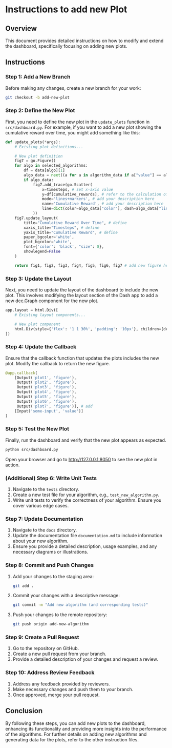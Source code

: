 # Instructions to add new Plot

## Overview
This document provides detailed instructions on how to modify and extend the dashboard, specifically focusing on adding new plots.

## Instructions

### Step 1: Add a New Branch
Before making any changes, create a new branch for your work:
```sh
git checkout -b add-new-plot
```

### Step 2: Define the New Plot
First, you need to define the new plot in the `update_plots` function in `src/dashboard.py`. For example, if you want to add a new plot showing the cumulative reward over time, you might add something like this:

```python
def update_plots(*args):
    # Existing plot definitions...

    # New plot definition
    fig7 = go.Figure()
    for algo in selected_algorithms:
        df = data[algo][1]
        algo_data = next((a for a in algorithm_data if a["value"] == algo), None)
        if algo_data: 
            fig7.add_trace(go.Scatter(
                x=timesteps, # set x-axis value
                y=df[cumulative_rewards], # refer to the calculation of the cumulative reward that you've added to the data e.g. in `/src/calculations_for_dashboard`
                mode='lines+markers', # add your description here
                name='Cumulative Reward', # add your description here
                line=dict(color=algo_data["color"], dash=algo_data["line_style"]) 
            ))
    fig7.update_layout(
        title="Cumulative Reward Over Time", # define
        xaxis_title="Timesteps", # define
        yaxis_title="Cumulative Reward", # define
        paper_bgcolor='white',
        plot_bgcolor='white',
        font={'color': 'black', "size": 8},
        showlegend=False
    )

    return fig1, fig2, fig3, fig4, fig5, fig6, fig7 # add new figure here
```

### Step 3: Update the Layout
Next, you need to update the layout of the dashboard to include the new plot. This involves modifying the layout section of the Dash app to add a new dcc.Graph component for the new plot.

```python
app.layout = html.Div([
    # Existing layout components...

    # New plot component
    html.Div(style={'flex': '1 1 30%', 'padding': '10px'}, children=[dcc.Graph(id='plot7')]) # add
])
```

### Step 4: Update the Callback
Ensure that the callback function that updates the plots includes the new plot. Modify the callback to return the new figure.

```python
@app.callback(
    [Output('plot1', 'figure'),
     Output('plot2', 'figure'),
     Output('plot3', 'figure'),
     Output('plot4', 'figure'),
     Output('plot5', 'figure'),
     Output('plot6', 'figure'),
     Output('plot7', 'figure')], # add
    [Input('some-input', 'value')]
)
```

### Step 5: Test the New Plot
Finally, run the dashboard and verify that the new plot appears as expected.

```bash
python src/dashboard.py
```

Open your browser and go to http://127.0.0.1:8050 to see the new plot in action.

### (Additional) Step 6: Write Unit Tests
1. Navigate to the `tests` directory.
2. Create a new test file for your algorithm, e.g., `test_new_algorithm.py`.
3. Write unit tests to verify the correctness of your algorithm. Ensure you cover various edge cases.

### Step 7: Update Documentation
1. Navigate to the `docs` directory.
2. Update the documentation file `documentation.md` to include information about your new algorithm.
3. Ensure you provide a detailed description, usage examples, and any necessary diagrams or illustrations.

### Step 8: Commit and Push Changes
1. Add your changes to the staging area:
    ```sh
    git add .
    ```
2. Commit your changes with a descriptive message:
    ```sh
    git commit -m "Add new algorithm (and corresponding tests)"
    ```
3. Push your changes to the remote repository:
    ```sh
    git push origin add-new-algorithm
    ```

### Step 9: Create a Pull Request
1. Go to the repository on GitHub.
2. Create a new pull request from your branch.
3. Provide a detailed description of your changes and request a review.

### Step 10: Address Review Feedback
1. Address any feedback provided by reviewers.
2. Make necessary changes and push them to your branch.
3. Once approved, merge your pull request.

## Conclusion
By following these steps, you can add new plots to the dashboard, enhancing its functionality and providing more insights into the performance of the algorithms. For further details on adding new algorithms and generating data for the plots, refer to the other instruction files.
